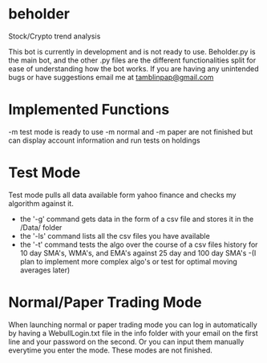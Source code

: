 # beholder
Stock/Crypto trend analysis 

This bot is currently in development and is not ready to use.
Beholder.py is the main bot, and the other .py files are the different functionalities split for ease of understanding how the bot works.
If you are having any unintended bugs or have suggestions email me at tamblinpap@gmail.com

# Implemented Functions
-m test mode is ready to use
-m normal and -m paper are not finished but can display account information and run tests on holdings

# Test Mode
Test mode pulls all data available form yahoo finance and checks my algorithm against it.
- the '-g' command gets data in the form of a csv file and stores it in the /Data/ folder
- the '-ls' command lists all the csv files you have available
- the '-t' command tests the algo over the course of a csv files history for 10 day SMA's, WMA's, and EMA's against 25 day and 100 day SMA's
  -(I plan to implement more complex algo's or test for optimal moving averages later)

# Normal/Paper Trading Mode
When launching normal or paper trading mode you can log in automatically by having a WebullLogin.txt file
in the info folder with your email on the first line and your password on the second.  Or you can input them
manually everytime you enter the mode.  These modes are not finished.